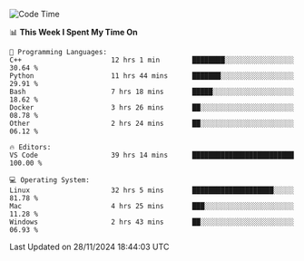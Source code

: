 
<!--START_SECTION:waka-->
![Code Time](http://img.shields.io/badge/Code%20Time-2%2C827%20hrs%2050%20mins-blue)

📊 **This Week I Spent My Time On** 

```text
💬 Programming Languages: 
C++                      12 hrs 1 min        ████████░░░░░░░░░░░░░░░░░   30.64 % 
Python                   11 hrs 44 mins      ███████░░░░░░░░░░░░░░░░░░   29.91 % 
Bash                     7 hrs 18 mins       █████░░░░░░░░░░░░░░░░░░░░   18.62 % 
Docker                   3 hrs 26 mins       ██░░░░░░░░░░░░░░░░░░░░░░░   08.78 % 
Other                    2 hrs 24 mins       ██░░░░░░░░░░░░░░░░░░░░░░░   06.12 % 

🔥 Editors: 
VS Code                  39 hrs 14 mins      █████████████████████████   100.00 % 

💻 Operating System: 
Linux                    32 hrs 5 mins       ████████████████████░░░░░   81.78 % 
Mac                      4 hrs 25 mins       ███░░░░░░░░░░░░░░░░░░░░░░   11.28 % 
Windows                  2 hrs 43 mins       ██░░░░░░░░░░░░░░░░░░░░░░░   06.93 % 
```


 Last Updated on 28/11/2024 18:44:03 UTC
<!--END_SECTION:waka-->

